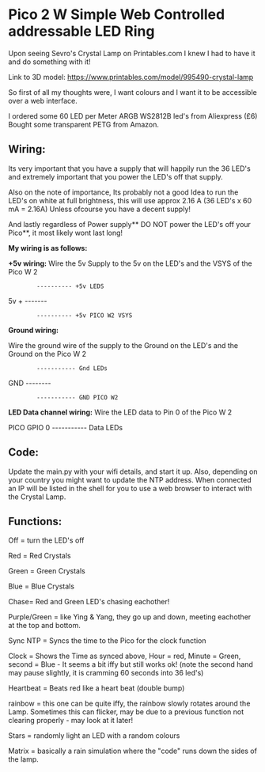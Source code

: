 # **Pico 2 W Simple Web Controlled addressable LED Ring**

Upon seeing Sevro's Crystal Lamp on Printables.com I knew I had to have it and do something with it!

Link to 3D model: https://www.printables.com/model/995490-crystal-lamp


So first of all my thoughts were, I want colours and I want it to be accessible over a web interface.

I ordered some 60 LED per Meter ARGB WS2812B led's from Aliexpress (£6)
Bought some transparent PETG from Amazon.

## **Wiring:**

Its very important that you have a supply that will happily run the 36 LED's and extremely important that you power the LED's off that supply.

Also on the note of importance, Its probably not a good Idea to run the LED's on white at full brightness, this will use approx 2.16 A (36 LED's x 60 mA = 2.16A)
Unless ofcourse you have a decent supply!

And lastly regardless of Power supply** DO NOT power the LED's off your Pico**, it most likely wont last long!


**My wiring is as follows:**

**+5v wiring:**
Wire the 5v Supply to the 5v on the LED's and the VSYS of the Pico W 2

            ---------- +5v LEDS

5v + -------

            ---------- +5v PICO W2 VSYS


**Ground wiring:**

Wire the ground wire of the supply to the Ground on the LED's and the Ground on the Pico W 2

            ----------- Gnd LEDs
            
GND --------

            ----------- GND PICO W2


**LED Data channel wiring:**
Wire the LED data to Pin 0 of the Pico W 2
   
PICO GPIO 0 ----------- Data LEDs


## **Code:**

Update the main.py with your wifi details, and start it up. Also, depending on your country you might want to update the NTP address.
When connected an IP will be listed in the shell for you to use a web browser to interact with the Crystal Lamp.

## **Functions:**

Off = turn the LED's off

Red = Red Crystals

Green = Green Crystals

Blue = Blue Crystals

Chase= Red and Green LED's chasing eachother!

Purple/Green = like Ying & Yang, they go up and down, meeting eachother at the top and bottom.

Sync NTP = Syncs the time to the Pico for the clock function

Clock = Shows the Time as synced above, Hour = red, Minute = Green, second = Blue - It seems a bit iffy but still works ok! (note the second hand may pause slightly, it is cramming 60 seconds into 36 led's)

Heartbeat = Beats red like a heart beat (double bump)

rainbow = this one can be quite iffy, the rainbow slowly rotates around the Lamp. Sometimes this can flicker, may be due to a previous function not clearing properly - may look at it later!

Stars = randomly light an LED with a random colours

Matrix = basically a rain simulation where the "code" runs down the sides of the lamp.

